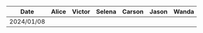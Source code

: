 | Date | Alice | Victor | Selena | Carson | Jason | Wanda | Task |
|------------|--------|--------|--------|--------|--------|--------|------|
| 2024/01/08 |
